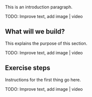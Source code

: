 This is an introduction paragraph.

<div style="background='yellow'">TODO: Improve text, add image | video</div>

## What will we build?

This explains the purpose of this section.

<div style="background='yellow'">TODO: Improve text, add image | video</div>

## Exercise steps

Instructions for the first thing go here.

<div style="background='yellow'">TODO: Improve text, add image | video</div>
